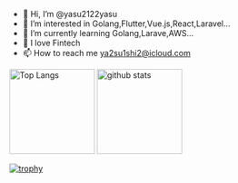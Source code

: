 - 👋 Hi, I’m @yasu2122yasu
- 👀 I’m interested in Golang,Flutter,Vue.js,React,Laravel...
- 🌱 I’m currently learning Golang,Larave,AWS...
- 💞️ I love Fintech
- 📫 How to reach me ya2su1shi2@icloud.com

<p align="left"> 
  <img alt="Top Langs" height="150px" src="https://github-readme-stats.vercel.app/api/top-langs/?username=yasu2122yasu&layout=compact&count_private=true&show_icons=true&theme=onedark" />
  <img alt="github stats" height="150px" src="https://github-readme-stats.vercel.app/api?username=yasu2122yasu&count_private=true&show_icons=true&show_icons=true&theme=onedark" />
</p>

[![trophy](https://github-profile-trophy.vercel.app/?username=yasu2122yasu&theme=onedark&column=7
)](https://github.com/ryo-ma/github-profile-trophy)
